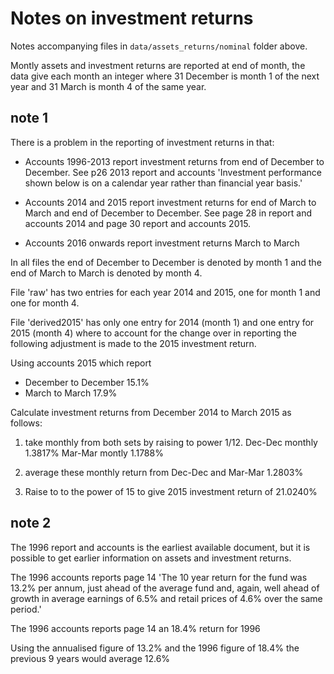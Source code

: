 # Notes on investment returns 

Notes accompanying files in `data/assets_returns/nominal` folder above. 

Montly assets and investment returns are reported at end of month, the data give each month an integer where 31 December is month 1 of the next year and 31 March is month 4 of the same year.

## note 1

There is a problem in the reporting of investment returns in that: 
- Accounts 1996-2013 report investment returns from end of December to December. See p26 2013 report and accounts 'Investment performance shown below is on a calendar year rather than financial year basis.'

- Accounts 2014 and 2015 report investment returns for end of March to March and end of December to December. See page 28 in report and accounts 2014 and page 30 report and accounts 2015.

- Accounts 2016 onwards report investment returns March to March 

In all files the end of December to December is denoted by month 1 and the end of March to March is denoted by month 4.

File 'raw' has two entries for each year 2014 and 2015, one for month 1 and one for month 4. 

File 'derived2015' has only one entry for 2014 (month 1) and one entry for 2015 (month 4) where to account for the change over in reporting the following adjustment is made to the 2015 investment return. 

Using accounts 2015 which report
- December to December 15.1%
- March to March 17.9%

Calculate investment returns from December 2014 to March 2015 as follows: 

1. take monthly from both sets by raising to power 1/12. 
Dec-Dec monthly 1.3817%
Mar-Mar montly 1.1788%

2. average these monthly return from Dec-Dec and Mar-Mar
1.2803%

3. Raise to to the power of 15 to give 2015 investment return of 21.0240%


## note 2

The 1996 report and accounts is the earliest available document, but it is possible to get earlier information on assets and investment returns. 

The 1996 accounts reports page 14 'The 10 year return for the fund was 13.2% per annum, just ahead of the average fund and, again, well ahead of growth in average earnings of 6.5% and retail prices of 4.6% over the same period.'

The 1996 accounts reports page 14 an 18.4% return for 1996
  
Using the annualised figure of 13.2% and the 1996 figure of 18.4% the previous 9 years would average 12.6%
